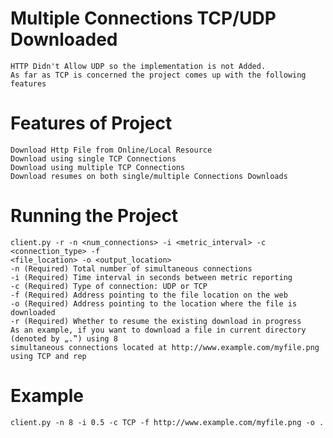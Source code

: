 # Multiple Connections TCP/UDP Downloaded
	HTTP Didn't Allow UDP so the implementation is not Added.
	As far as TCP is concerned the project comes up with the following features
# Features of Project
	Download Http File from Online/Local Resource
	Download using single TCP Connections
	Download using multiple TCP Connections
	Download resumes on both single/multiple Connections Downloads

# Running the Project
	client.py -r -n <num_connections> -i <metric_interval> -c <connection_type> -f
	<file_location> -o <output_location>
	-n (Required) Total number of simultaneous connections
	-i (Required) Time interval in seconds between metric reporting
	-c (Required) Type of connection: UDP or TCP
	-f (Required) Address pointing to the file location on the web
	-o (Required) Address pointing to the location where the file is downloaded
	-r (Required) Whether to resume the existing download in progress
	As an example, if you want to download a file in current directory (denoted by „.‟) using 8
	simultaneous connections located at http://www.example.com/myfile.png using TCP and rep

# Example
	client.py -n 8 -i 0.5 -c TCP -f http://www.example.com/myfile.png -o .
